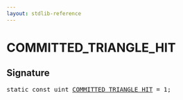 ```yaml
---
layout: stdlib-reference
---
```


# COMMITTED_TRIANGLE_HIT

## Signature
<pre>
<span class='code_keyword'>static</span> <span class='code_keyword'>const</span> uint <a href="/stdlib-reference/global-decls/COMMITTED_TRIANGLE_HIT" class="code_var">COMMITTED_TRIANGLE_HIT</a> = 1;
</pre>

